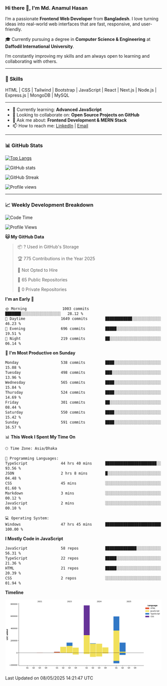 ### Hi there 👋, I'm Md. Anamul Hasan

I’m a passionate **Frontend Web Developer** from **Bangladesh**. I love turning ideas into real-world web interfaces that are fast, responsive, and user-friendly.

🎓 Currently pursuing a degree in **Computer Science & Engineering** at **Daffodil International University**.

I’m constantly improving my skills and am always open to learning and collaborating with others.

---

### 🚀 Skills
HTML | CSS | Tailwind | Bootstrap | JavaScript | React | Next.js | Node.js | Express.js | MongoDB | MySQL 

---

- 🌱 Currently learning: **Advanced JavaScript**
- 👯 Looking to collaborate on: **Open Source Projects on GitHub**
- 💬 Ask me about: **Frontend Development & MERN Stack**
- 📫 How to reach me: [LinkedIn](https://www.linkedin.com/in/mdanamulhasan201) | [Email](mailto:anamulhasan3625@gmail.com)

---

### 📊 GitHub Stats

[![Top Langs](https://github-readme-stats.vercel.app/api/top-langs/?username=mdanamulhasan201&layout=compact)](https://github.com/anuraghazra/github-readme-stats)

![GitHub stats](https://github-readme-stats.vercel.app/api?username=mdanamulhasan201&show_icons=true&count_private=true&theme=tokyonight)

![GitHub Streak](https://streak-stats.demolab.com?user=mdanamulhasan201&theme=tokyonight)

![Profile views](https://gpvc.arturio.dev/mdanamulhasan201)

---

### 📈 Weekly Development Breakdown

<!--START_SECTION:waka-->
![Code Time](http://img.shields.io/badge/Code%20Time-93%20hrs%2046%20mins-blue)

![Profile Views](http://img.shields.io/badge/Profile%20Views-79-blue)

**🐱 My GitHub Data** 

> 📦 ? Used in GitHub's Storage 
 > 
> 🏆 775 Contributions in the Year 2025
 > 
> 🚫 Not Opted to Hire
 > 
> 📜 65 Public Repositories 
 > 
> 🔑 0 Private Repositories 
 > 
**I'm an Early 🐤** 

```text
🌞 Morning                1003 commits        ███████░░░░░░░░░░░░░░░░░░   28.12 % 
🌆 Daytime                1649 commits        ████████████░░░░░░░░░░░░░   46.23 % 
🌃 Evening                696 commits         █████░░░░░░░░░░░░░░░░░░░░   19.51 % 
🌙 Night                  219 commits         ██░░░░░░░░░░░░░░░░░░░░░░░   06.14 % 
```
📅 **I'm Most Productive on Sunday** 

```text
Monday                   538 commits         ████░░░░░░░░░░░░░░░░░░░░░   15.08 % 
Tuesday                  498 commits         ███░░░░░░░░░░░░░░░░░░░░░░   13.96 % 
Wednesday                565 commits         ████░░░░░░░░░░░░░░░░░░░░░   15.84 % 
Thursday                 524 commits         ████░░░░░░░░░░░░░░░░░░░░░   14.69 % 
Friday                   301 commits         ██░░░░░░░░░░░░░░░░░░░░░░░   08.44 % 
Saturday                 550 commits         ████░░░░░░░░░░░░░░░░░░░░░   15.42 % 
Sunday                   591 commits         ████░░░░░░░░░░░░░░░░░░░░░   16.57 % 
```


📊 **This Week I Spent My Time On** 

```text
🕑︎ Time Zone: Asia/Dhaka

💬 Programming Languages: 
TypeScript               44 hrs 40 mins      ███████████████████████░░   93.56 % 
JSON                     2 hrs 8 mins        █░░░░░░░░░░░░░░░░░░░░░░░░   04.48 % 
CSS                      45 mins             ░░░░░░░░░░░░░░░░░░░░░░░░░   01.60 % 
Markdown                 3 mins              ░░░░░░░░░░░░░░░░░░░░░░░░░   00.12 % 
JavaScript               2 mins              ░░░░░░░░░░░░░░░░░░░░░░░░░   00.10 % 

💻 Operating System: 
Windows                  47 hrs 45 mins      █████████████████████████   100.00 % 
```

**I Mostly Code in JavaScript** 

```text
JavaScript               58 repos            ██████████████░░░░░░░░░░░   56.31 % 
TypeScript               22 repos            █████░░░░░░░░░░░░░░░░░░░░   21.36 % 
HTML                     21 repos            █████░░░░░░░░░░░░░░░░░░░░   20.39 % 
CSS                      2 repos             ░░░░░░░░░░░░░░░░░░░░░░░░░   01.94 % 
```



**Timeline**

![Lines of Code chart](https://raw.githubusercontent.com/mdanamulhasan201/mdanamulhasan201/main/assets/bar_graph.png)


 Last Updated on 08/05/2025 14:21:47 UTC
<!--END_SECTION:waka-->
